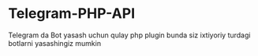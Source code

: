# Telegram-PHP-API
Telegram da Bot yasash uchun qulay php plugin bunda siz ixtiyoriy turdagi botlarni yasashingiz mumkin
